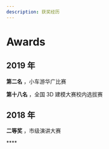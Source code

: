 ```yaml
---
description: 获奖经历
---
```


# Awards

## 2019 年

**第二名** ，小车游华广比赛

**第十八名** ，全国 3D 建模大赛校内选拔赛

## 2018 年

**二等奖** ，市级演讲大赛

\*\*\*\*



